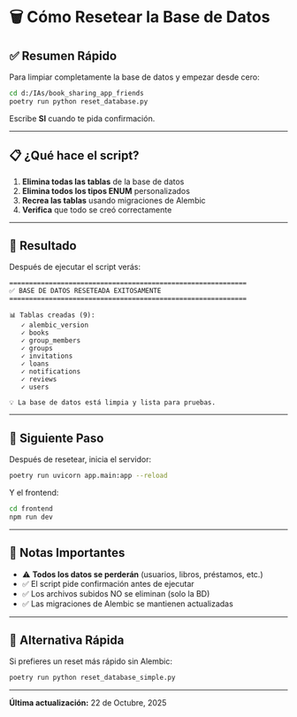 # 🗑️ Cómo Resetear la Base de Datos

## ✅ Resumen Rápido

Para limpiar completamente la base de datos y empezar desde cero:

```bash
cd d:/IAs/book_sharing_app_friends
poetry run python reset_database.py
```

Escribe **SI** cuando te pida confirmación.

---

## 📋 ¿Qué hace el script?

1. **Elimina todas las tablas** de la base de datos
2. **Elimina todos los tipos ENUM** personalizados
3. **Recrea las tablas** usando migraciones de Alembic
4. **Verifica** que todo se creó correctamente

---

## 🎯 Resultado

Después de ejecutar el script verás:

```
============================================================
✅ BASE DE DATOS RESETEADA EXITOSAMENTE
============================================================

📊 Tablas creadas (9):
   ✓ alembic_version
   ✓ books
   ✓ group_members
   ✓ groups
   ✓ invitations
   ✓ loans
   ✓ notifications
   ✓ reviews
   ✓ users

💡 La base de datos está limpia y lista para pruebas.
```

---

## 🚀 Siguiente Paso

Después de resetear, inicia el servidor:

```bash
poetry run uvicorn app.main:app --reload
```

Y el frontend:

```bash
cd frontend
npm run dev
```

---

## 📝 Notas Importantes

- ⚠️ **Todos los datos se perderán** (usuarios, libros, préstamos, etc.)
- ✅ El script pide confirmación antes de ejecutar
- ✅ Los archivos subidos NO se eliminan (solo la BD)
- ✅ Las migraciones de Alembic se mantienen actualizadas

---

## 🔄 Alternativa Rápida

Si prefieres un reset más rápido sin Alembic:

```bash
poetry run python reset_database_simple.py
```

---

**Última actualización:** 22 de Octubre, 2025
